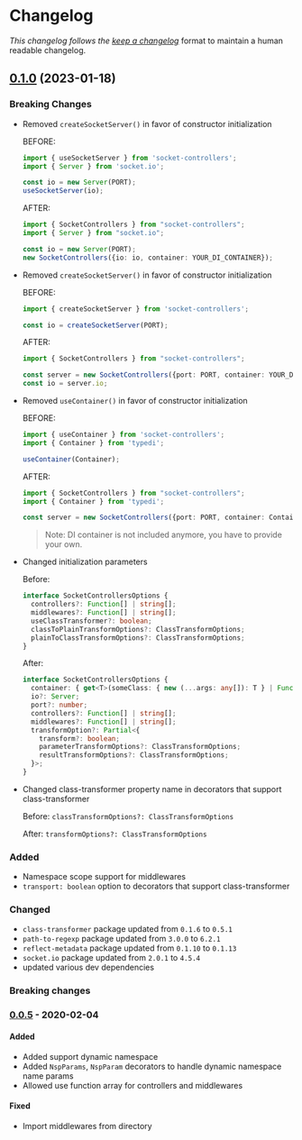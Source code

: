 # Changelog

_This changelog follows the [keep a changelog][keep-a-changelog]_ format to maintain a human readable changelog.


## [0.1.0](https://github.com/typestack/socket-controllers/compare/v0.0.5...v0.1.0) (2023-01-18)

### Breaking Changes

- Removed `createSocketServer()` in favor of constructor initialization 

  BEFORE:

  ```ts
  import { useSocketServer } from 'socket-controllers';
  import { Server } from 'socket.io';

  const io = new Server(PORT);
  useSocketServer(io);
  ```

  AFTER:

  ```ts
  import { SocketControllers } from "socket-controllers";
  import { Server } from "socket.io";

  const io = new Server(PORT);
  new SocketControllers({io: io, container: YOUR_DI_CONTAINER});
  ```
- Removed `createSocketServer()` in favor of constructor initialization 

  BEFORE:

  ```ts
  import { createSocketServer } from 'socket-controllers';

  const io = createSocketServer(PORT);
  ```

  AFTER:

  ```ts
  import { SocketControllers } from "socket-controllers";

  const server = new SocketControllers({port: PORT, container: YOUR_DI_CONTAINER});
  const io = server.io;
  ```

- Removed `useContainer()` in favor of constructor initialization

  BEFORE:

  ```ts
  import { useContainer } from 'socket-controllers';
  import { Container } from 'typedi';

  useContainer(Container);
  ```

  AFTER:

  ```ts
  import { SocketControllers } from "socket-controllers";
  import { Container } from 'typedi';

  const server = new SocketControllers({port: PORT, container: Container});
  ```
  > Note: DI container is not included anymore, you have to provide your own.

- Changed initialization parameters

  Before:
  ```typescript
  interface SocketControllersOptions {
    controllers?: Function[] | string[];
    middlewares?: Function[] | string[];
    useClassTransformer?: boolean;
    classToPlainTransformOptions?: ClassTransformOptions;
    plainToClassTransformOptions?: ClassTransformOptions;
  }
  ```

  After:
  ```typescript
  interface SocketControllersOptions {
    container: { get<T>(someClass: { new (...args: any[]): T } | Function): T };
    io?: Server;
    port?: number;
    controllers?: Function[] | string[];
    middlewares?: Function[] | string[];
    transformOption?: Partial<{
      transform?: boolean;
      parameterTransformOptions?: ClassTransformOptions;
      resultTransformOptions?: ClassTransformOptions;
    }>;
  }
  ```

- Changed class-transformer property name in decorators that support class-transformer

  Before:
  `classTransformOptions?: ClassTransformOptions`

  After:
  `transformOptions?: ClassTransformOptions`

### Added
- Namespace scope support for middlewares
- `transport: boolean` option to decorators that support class-transformer

### Changed

- `class-transformer` package updated from `0.1.6` to `0.5.1`
- `path-to-regexp` package updated from `3.0.0` to `6.2.1`
- `reflect-metadata` package updated from `0.1.10` to `0.1.13`
- `socket.io` package updated from `2.0.1` to `4.5.4`
- updated various dev dependencies

### Breaking changes


### [0.0.5][v0.0.5] - 2020-02-04

#### Added

- Added support dynamic namespace
- Added `NspParams`, `NspParam` decorators to handle dynamic namespace name params
- Allowed use function array for controllers and middlewares

#### Fixed

- Import middlewares from directory

[v0.0.5]: https://github.com/typestack/socket-controllers/compare/v0.0.4...v0.0.5
[keep-a-changelog]: https://keepachangelog.com/en/1.0.0/
